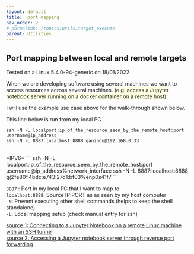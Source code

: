 ```yaml
---
layout: default
title:  port mapping
nav_order: 2 
# permalink: /topics/utils/target_execute
parent: Utilities
---
```


## Port mapping between local and remote targets
Tested on a Linux 5.4.0-94-generic on 18/01/2022

When we are developing software using several machines we want to access resources across several machines. <span style="background-color:LightYellow"> (e.g. access a Jupyter notebook server running on a docker container on a remote host) </span>

I will use the example use case above for the walk-through shown below. 

This line below is run from my local PC <br />

```
ssh -N -L localport:ip_of_the_resource_seen_by_the_remote_host:port username@ip_address
ssh -N -L 8887:localhost:8888 ganindu@192.168.0.33
```
<br />
*IPV6*
```
ssh -N -L localport:ip_of_the_resource_seen_by_the_remote_host:port username@ip_address%network_interface
ssh -N -L 8887:localhost:8888 g@fe80::4bdc:e743:27d1:bf03%enp0s41f7
```



`8887` : Port in my local PC that I want to map to <br />
`localhost:8888`: Source IP:PORT as as seen by my host computer <br />
`-N`: Prevent executing other shell commands (helps to keep the shell standalone) <br />
`-L`: Local mapping setup (check manual entry for ssh)





[source 1: Connecting to a Jupyter Notebook on a remote Linux machine with an SSH tunnel](https://towardsdatascience.com/connecting-to-a-jupyter-notebook-on-a-remote-linux-machine-277cef04abb7) <br />
[source 2: Accessing a Jupyter notebook server through reverse port forwarding](https://michaelgoerz.net/notes/accessing-a-jupyter-notebook-server-through-reverse-port-forwarding.html)




